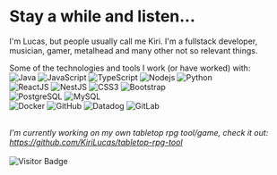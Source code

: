 <h1>Stay a while and listen...</h1>

I'm Lucas, but people usually call me Kiri.  I'm a fullstack developer, musician, gamer, metalhead and many other not so relevant things.

Some of the technologies and tools I work (or have worked) with:
</br>
![Java](https://img.shields.io/badge/-Java-181717?style=round-square&logo=java)
![JavaScript](https://img.shields.io/badge/-JavaScript-181717?style=round-square&logo=javascript)
![TypeScript](https://img.shields.io/badge/-TypeScript-181717?style=round-square&logo=typescript)
![Nodejs](https://img.shields.io/badge/-Nodejs-181717?style=round-square&logo=Node.js)
![Python](https://img.shields.io/badge/-Python-181717?style=round-square&logo=Python)
<br/>
![ReactJS](https://img.shields.io/badge/-React-E34F26?style=round-square&logo=react)
![NestJS](https://img.shields.io/badge/-NestJS-E34F26?style=round-square&logo=nestjs)
![CSS3](https://img.shields.io/badge/-CSS3-E34F26?style=round-square&logo=css3)
![Bootstrap](https://img.shields.io/badge/-Bootstrap-E34F26?style=round-square&logo=bootstrap)
</br>
![PostgreSQL](https://img.shields.io/badge/-PostgreSQL-F0FFFF?style=round-square&logo=postgresql)
![MySQL](https://img.shields.io/badge/-MySQL-F0FFFF?style=round-square&logo=mysql)
</br>
![Docker](https://img.shields.io/badge/-Docker-191970?style=round-square&logo=docker)
![GitHub](https://img.shields.io/badge/-GitHub-191970?style=round-square&logo=github)
![Datadog](https://img.shields.io/badge/-Datadog-191970?style=round-square&logo=datadog)
![GitLab](https://img.shields.io/badge/-GitLab-191970?style=round-square&logo=gitlab)
</br>
</br>

<i>I'm currently working on my own tabletop rpg tool/game, check it out: https://github.com/KiriLucas/tabletop-rpg-tool</i>
</br>
</br>
![Visitor Badge](https://visitor-badge.laobi.icu/badge?page_id=KiriLucas)

